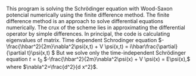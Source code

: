 This program is solving the Schrödinger equation with Wood-Saxon potencial numerically using the finite difference method. The finite difference method is an approach to solve differential equations numerically. The crux of the scheme lies in approximating the differential operator by simple differences. In principal, the code is calculating eigenvalues of matrix.  Time dependent Schrodinger equation
$-\frac{\hbar^2}{2m}\nabla^2\psi(x,t) + V \psi(x,t) = i\hbar\frac{\partial}{\partial t}\psi(x,t) $
But we solve only  the time-independent Schrödinger equation $t=t_0$
$-\frac{\hbar^2}{2m}\nabla^2\psi(x) + V \psi(x) = E\psi(x),$
where $\nabla^2=\frac{d^2}{d x^2}$.
